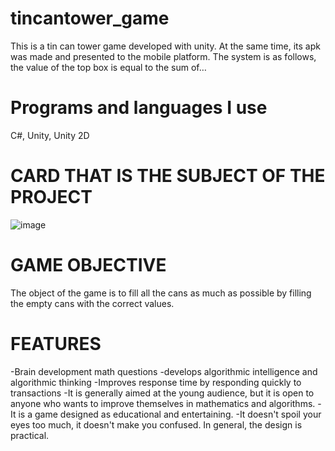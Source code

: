 # tincantower_game
 This is a tin can tower game developed with unity. At the same time, its apk was made and presented to the mobile platform. The system is as follows, the value of the top box is equal to the sum of…
 
# Programs and languages I use 
C#, Unity, Unity 2D

# CARD THAT IS THE SUBJECT OF THE PROJECT
![image](https://github.com/usamegl/tincantower_game/assets/65500764/770dae85-083a-417a-8c8c-13c50e68c3eb)


# GAME OBJECTIVE
The object of the game is to fill all the cans as much as possible by filling the empty cans with the correct values.

# FEATURES
-Brain development math questions
-develops algorithmic intelligence and algorithmic thinking
-Improves response time by responding quickly to transactions
-It is generally aimed at the young audience, but it is open to anyone who wants to improve themselves in mathematics and algorithms.
-It is a game designed as educational and entertaining.
-It doesn't spoil your eyes too much, it doesn't make you confused. In general, the design is practical.





